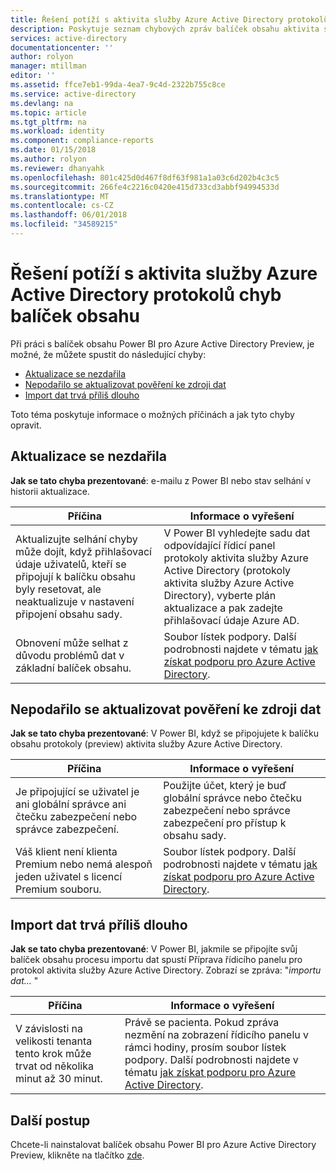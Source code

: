 ```yaml
---
title: Řešení potíží s aktivita služby Azure Active Directory protokolů chyb balíček obsahu | Microsoft Docs
description: Poskytuje seznam chybových zpráv balíček obsahu aktivita služby Azure Active Directory a kroky k jejich řešení.
services: active-directory
documentationcenter: ''
author: rolyon
manager: mtillman
editor: ''
ms.assetid: ffce7eb1-99da-4ea7-9c4d-2322b755c8ce
ms.service: active-directory
ms.devlang: na
ms.topic: article
ms.tgt_pltfrm: na
ms.workload: identity
ms.component: compliance-reports
ms.date: 01/15/2018
ms.author: rolyon
ms.reviewer: dhanyahk
ms.openlocfilehash: 801c425d0d467f8df63f981a1a03c6d202b4c3c5
ms.sourcegitcommit: 266fe4c2216c0420e415d733cd3abbf94994533d
ms.translationtype: MT
ms.contentlocale: cs-CZ
ms.lasthandoff: 06/01/2018
ms.locfileid: "34589215"
---
```

# <a name="troubleshooting-azure-active-directory-activity-logs-content-pack-errors"></a>Řešení potíží s aktivita služby Azure Active Directory protokolů chyb balíček obsahu 


Při práci s balíček obsahu Power BI pro Azure Active Directory Preview, je možné, že můžete spustit do následující chyby: 

- [Aktualizace se nezdařila](active-directory-reporting-troubleshoot-content-pack.md#refresh-failed) 
- [Nepodařilo se aktualizovat pověření ke zdroji dat](active-directory-reporting-troubleshoot-content-pack.md#failed-to-update-data-source-credentials) 
- [Import dat trvá příliš dlouho](active-directory-reporting-troubleshoot-content-pack.md#importing-of-data-is-taking-too-long) 
 
Toto téma poskytuje informace o možných příčinách a jak tyto chyby opravit.
 
## <a name="refresh-failed"></a>Aktualizace se nezdařila 
 
**Jak se tato chyba prezentované**: e-mailu z Power BI nebo stav selhání v historii aktualizace. 


| Příčina | Informace o vyřešení |
| ---   | ---        |
| Aktualizujte selhání chyby může dojít, když přihlašovací údaje uživatelů, kteří se připojují k balíčku obsahu byly resetovat, ale neaktualizuje v nastavení připojení obsahu sady. | V Power BI vyhledejte sadu dat odpovídající řídicí panel protokoly aktivita služby Azure Active Directory (protokoly aktivita služby Azure Active Directory), vyberte plán aktualizace a pak zadejte přihlašovací údaje Azure AD. |
| Obnovení může selhat z důvodu problémů dat v základní balíček obsahu. | Soubor lístek podpory. Další podrobnosti najdete v tématu [jak získat podporu pro Azure Active Directory](active-directory-troubleshooting-support-howto.md).|
 
 
## <a name="failed-to-update-data-source-credentials"></a>Nepodařilo se aktualizovat pověření ke zdroji dat 
 
**Jak se tato chyba prezentované**: V Power BI, když se připojujete k balíčku obsahu protokoly (preview) aktivita služby Azure Active Directory. 

| Příčina | Informace o vyřešení |
| ---   | ---        |
| Je připojující se uživatel je ani globální správce ani čtečku zabezpečení nebo správce zabezpečení. | Použijte účet, který je buď globální správce nebo čtečku zabezpečení nebo správce zabezpečení pro přístup k obsahu sady. |
| Váš klient není klienta Premium nebo nemá alespoň jeden uživatel s licencí Premium souboru. | Soubor lístek podpory. Další podrobnosti najdete v tématu [jak získat podporu pro Azure Active Directory](active-directory-troubleshooting-support-howto.md).|
 

 

## <a name="importing-of-data-is-taking-too-long"></a>Import dat trvá příliš dlouho 
 
**Jak se tato chyba prezentované**: V Power BI, jakmile se připojíte svůj balíček obsahu procesu importu dat spustí Příprava řídicího panelu pro protokol aktivita služby Azure Active Directory. Zobrazí se zpráva: "*importu dat...* "  

| Příčina | Informace o vyřešení |
| ---   | ---        |
| V závislosti na velikosti tenanta tento krok může trvat od několika minut až 30 minut. | Právě se pacienta. Pokud zpráva nezmění na zobrazení řídicího panelu v rámci hodiny, prosím soubor lístek podpory. Další podrobnosti najdete v tématu [jak získat podporu pro Azure Active Directory](active-directory-troubleshooting-support-howto.md).|

## <a name="next-steps"></a>Další postup

Chcete-li nainstalovat balíček obsahu Power BI pro Azure Active Directory Preview, klikněte na tlačítko [zde](https://powerbi.microsoft.com/en-us/blog/azure-active-directory-meets-power-bi/).


